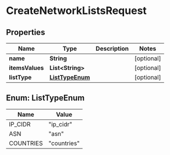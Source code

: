 

# CreateNetworkListsRequest


## Properties

| Name | Type | Description | Notes |
|------------ | ------------- | ------------- | -------------|
|**name** | **String** |  |  [optional] |
|**itemsValues** | **List&lt;String&gt;** |  |  [optional] |
|**listType** | [**ListTypeEnum**](#ListTypeEnum) |  |  [optional] |



## Enum: ListTypeEnum

| Name | Value |
|---- | -----|
| IP_CIDR | &quot;ip_cidr&quot; |
| ASN | &quot;asn&quot; |
| COUNTRIES | &quot;countries&quot; |




